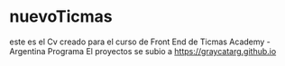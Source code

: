 # nuevoTicmas

este es el Cv creado para el curso de Front End de Ticmas Academy - Argentina Programa 
El proyectos  se subio a 
https://graycatarg.github.io


